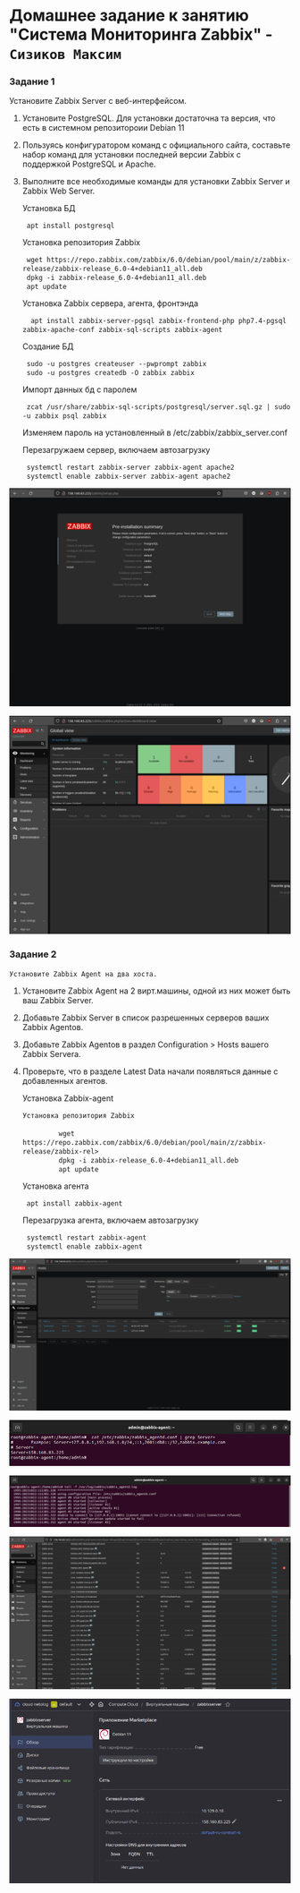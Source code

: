 # Домашнее задание к занятию "Система Мониторинга Zabbix" - `Сизиков Максим`


### Задание 1

Установите Zabbix Server с веб-интерфейсом.


1. Установите PostgreSQL. Для установки достаточна та версия, что есть в системном репозитороии Debian 11

2. Пользуясь конфигуратором команд с официального сайта, составьте набор команд для установки последней версии Zabbix с поддержкой PostgreSQL и Apache.

3. Выполните все необходимые команды для установки Zabbix Server и Zabbix Web Server.


	Установка БД
		 
		apt install postgresql	
 

	Установка репозитория Zabbix	
		
		wget https://repo.zabbix.com/zabbix/6.0/debian/pool/main/z/zabbix-release/zabbix-release_6.0-4+debian11_all.deb
		dpkg -i zabbix-release_6.0-4+debian11_all.deb
		apt update


	Установка Zabbix сервера, агента, фронтэнда 

		 apt install zabbix-server-pgsql zabbix-frontend-php php7.4-pgsql zabbix-apache-conf zabbix-sql-scripts zabbix-agent

	Создание БД 	
		
		sudo -u postgres createuser --pwprompt zabbix	
		sudo -u postgres createdb -O zabbix zabbix 

	Импорт данных бд с паролем 

		zcat /usr/share/zabbix-sql-scripts/postgresql/server.sql.gz | sudo -u zabbix psql zabbix

	Изменяем пароль на установленный в /etc/zabbix/zabbix_server.conf 

	Перезагружаем сервер, включаем автозагрузку 

		systemctl restart zabbix-server zabbix-agent apache2
		systemctl enable zabbix-server zabbix-agent apache2

![Web Zabbix](https://github.com/sizik0ff/public1/blob/main/zb1.png)

![Админ панель Zabbix](https://github.com/sizik0ff/public1/blob/main/zb1.1.png)



### Задание 2

`Установите Zabbix Agent на два хоста.`

1. Установите Zabbix Agent на 2 вирт.машины, одной из них может быть ваш Zabbix Server.

2. Добавьте Zabbix Server в список разрешенных серверов ваших Zabbix Agentов.

3. Добавьте Zabbix Agentов в раздел Configuration > Hosts вашего Zabbix Servera.

4. Проверьте, что в разделе Latest Data начали появляться данные с добавленных агентов.



	Установка Zabbix-agent 

	   Установка репозитория Zabbix    

                wget https://repo.zabbix.com/zabbix/6.0/debian/pool/main/z/zabbix-release/zabbix-rel>
                dpkg -i zabbix-release_6.0-4+debian11_all.deb
                apt update


	Установка агента

		apt install zabbix-agent

	
	Перезагрузка агента, включаем автозагрузку 

		
		systemctl restart zabbix-agent
		systemctl enable zabbix-agent 
	

![Cкриншот раздела Configuration](https://github.com/sizik0ff/public1/blob/main/zb2.png)

![Cкриншот настроек конфига от агента к сервису ](https://github.com/sizik0ff/public1/blob/main/zb2.4.png)

![Cкриншот лога zabbix agent](https://github.com/sizik0ff/public1/blob/main/zb2.2.png)

![скриншот раздела Monitoring](https://github.com/sizik0ff/public1/blob/main/zb2.3.png)

![zabbix-server YC](https://github.com/sizik0ff/public1/blob/main/zb3.png)

